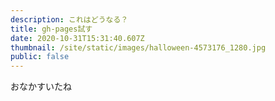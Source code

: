 ```yaml
---
description: これはどうなる？
title: gh-pages試す
date: 2020-10-31T15:31:40.607Z
thumbnail: /site/static/images/halloween-4573176_1280.jpg
public: false
---
```

おなかすいたね